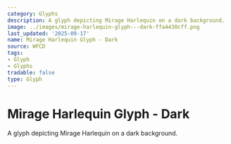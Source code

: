 ```yaml
---
category: Glyphs
description: A glyph depicting Mirage Harlequin on a dark background.
image: ../images/mirage-harlequin-glyph---dark-ffa4430cff.png
last_updated: '2025-09-17'
name: Mirage Harlequin Glyph - Dark
source: WFCD
tags:
- Glyph
- Glyphs
tradable: false
type: Glyph
---
```


# Mirage Harlequin Glyph - Dark

A glyph depicting Mirage Harlequin on a dark background.

